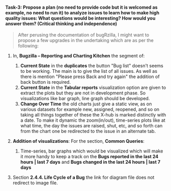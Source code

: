 #### Task-3: Propose a plan (no need to provide code but it is welcomed as example, no need to run it) to analyze issues to learn how to make high quality issues: What questions would be interesting? How would you answer them? (Critical thinking and independence)

> After perusing the documentation of bugRzilla, I might want to propose a few upgrades in the undertaking which are as per the following:

1. In, **Bugzilla – Reporting and Charting Kitchen** the segment of:
    1. **Current State** in the **duplicates** the button "Bug list" doesn't seems to be working. The main is to give the list of all issues. As well as there is mention "Please press Back and try again" the addition of back button is required.
    2. **Current State** in the **Tabular reports** visualization option are given to extract the plots but they are not in development phase. So visualizations like bar graph, line graph should be developed.
    3. **Change Over Time** the old charts just give a static view, as on various datasets for example new, assigned, reopened, and so on taking all things together of these the X-hub is marked distinctly with a date. To make it dynamic the zoom(in/out), time-series plots like at what time, the day the issues are raised, shut, etc, and so forth can from the chart one be redirected to the issue in an alternate tab.

2. **Addition of visualizations**: For the section, **Common Queries**:
    1. Time-series, bar graphs which would be visualized which will make it more handy to keep a track on the **Bugs reported in the last 24 hours | last 7 days** and **Bugs changed in the last 24 hours | last 7 days**

3. Section **2.4.4. Life Cycle of a Bug** the link for diagram file does not redirect to image file.